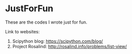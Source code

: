 # JustForFun

These are the codes I wrote just for fun.

Link to websites:

1) Scipython blog: https://scipython.com/blog/
2) Project Rosalind: http://rosalind.info/problems/list-view/
